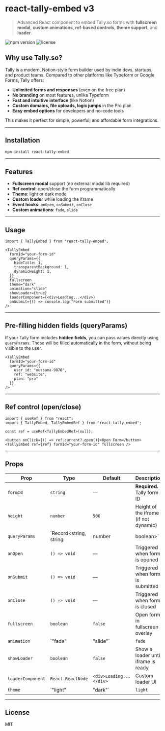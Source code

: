 # react-tally-embed v3

> Advanced React component to embed Tally.so forms with **fullscreen modal**, **custom animations**, **ref-based controls**, **theme support**, and **loader**.

![npm version](https://img.shields.io/npm/v/react-tally-embed)
![license](https://img.shields.io/npm/l/react-tally-embed)

## Why use Tally.so?

Tally is a modern, Notion-style form builder used by indie devs, startups, and product teams. Compared to other platforms like Typeform or Google Forms, Tally offers:

- **Unlimited forms and responses** (even on the free plan)
- **No branding** on most features, unlike Typeform
- **Fast and intuitive interface** (like Notion)
- **Custom domains, file uploads, logic jumps** in the Pro plan
- **Easy embed options** for developers and no-code tools

This makes it perfect for simple, powerful, and affordable form integrations.

---

## Installation

```bash
npm install react-tally-embed
```

---

## Features

- **Fullscreen modal** support (no external modal lib required)
- **Ref control**: open/close the form programmatically
- **Theme**: light or dark mode
- **Custom loader** while loading the iframe
- **Event hooks**: `onOpen`, `onSubmit`, `onClose`
- **Custom animations**: `fade`, `slide`

---

## Usage

```tsx
import { TallyEmbed } from "react-tally-embed";

<TallyEmbed
  formId="your-form-id"
  queryParams={{
    hideTitle: 1,
    transparentBackground: 1,
    dynamicHeight: 1,
  }}
  fullscreen
  theme="dark"
  animation="slide"
  showLoader={true}
  loaderComponent={<div>Loading...</div>}
  onSubmit={() => console.log("Form submitted")}
/>
```

---

## Pre-filling hidden fields (queryParams)

If your Tally form includes **hidden fields**, you can pass values directly using `queryParams`. These will be filled automatically in the form, without being visible to the user.

```tsx
<TallyEmbed
  formId="your-form-id"
  queryParams={{
    user_id: "oussama-9876",
    ref: "website",
    plan: "pro"
  }}
/>
```

---

## Ref control (open/close)

```tsx
import { useRef } from "react";
import { TallyEmbed, TallyEmbedRef } from "react-tally-embed";

const ref = useRef<TallyEmbedRef>(null);

<button onClick={() => ref.current?.open()}>Open Form</button>
<TallyEmbed ref={ref} formId="your-form-id" fullscreen />
```

---

## Props

| Prop              | Type                                 | Default   | Description                                  |
|-------------------|--------------------------------------|-----------|----------------------------------------------|
| `formId`          | `string`                             | —         | **Required.** Tally form ID                  |
| `height`          | `number`                             | `500`     | Height of the iframe (if not dynamic)        |
| `queryParams`     | `Record<string, string | number | boolean>` | `{}` | Optional Tally query parameters              |
| `onOpen`          | `() => void`                         | —         | Triggered when form is opened                |
| `onSubmit`        | `() => void`                         | —         | Triggered when form is submitted             |
| `onClose`         | `() => void`                         | —         | Triggered when form is closed                |
| `fullscreen`      | `boolean`                            | `false`   | Open form in fullscreen overlay              |
| `animation`       | `"fade" | "slide"`                   | `fade`    | Animation style for fullscreen               |
| `showLoader`      | `boolean`                            | `false`   | Show a loader until iframe is ready          |
| `loaderComponent` | `React.ReactNode`                    | `<div>Loading...</div>` | Custom loader UI       |
| `theme`           | `"light" | "dark"`                   | `light`   | Color theme for the container                |

---

## License

MIT